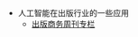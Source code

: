- 人工智能在出版行业的一些应用
    - [出版商务周刊专栏](https://mp.weixin.qq.com/mp/appmsgalbum?__biz=MzAxNzAxNDcxMg==&action=getalbum&album_id=3570671189502640132&subscene=159&subscene=&scenenote=https%3A%2F%2Fmp.weixin.qq.com%2Fs%2FUYUjM0qeBk57AxsYRnA3WA&nolastread=1#wechat_redirect)
